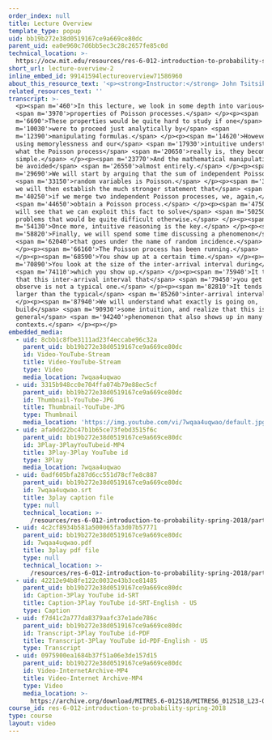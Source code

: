 ```yaml
---
order_index: null
title: Lecture Overview
template_type: popup
uid: bb19b272e38d0519167ce9a669ce80dc
parent_uid: ea0e960c7d6bb5ec3c28c2657fe85c0d
technical_location: >-
  https://ocw.mit.edu/resources/res-6-012-introduction-to-probability-spring-2018/part-iii-random-processes/lecture-overview-2
short_url: lecture-overview-2
inline_embed_id: 99141594lectureoverview71586960
about_this_resource_text: '<p><strong>Instructor:</strong> John Tsitsiklis</p>'
related_resources_text: ''
transcript: >-
  <p><span m='460'>In this lecture, we look in some depth into various</span>
  <span m='3970'>properties of Poisson processes.</span> </p><p><span
  m='6690'>These properties would be quite hard to study if one</span> <span
  m='10030'>were to proceed just analytically by</span> <span
  m='12390'>manipulating formulas.</span> </p><p><span m='14620'>However, by
  using memorylessness and our</span> <span m='17930'>intuitive understanding of
  what the Poisson process</span> <span m='20650'>really is, they become quite
  simple.</span> </p><p><span m='23770'>And the mathematical manipulations can
  be avoided</span> <span m='26550'>almost entirely.</span> </p><p><span
  m='29690'>We will start by arguing that the sum of independent Poisson</span>
  <span m='33150'>random variables is Poisson.</span> </p><p><span m='36080'>But
  we will then establish the much stronger statement that</span> <span
  m='40250'>if we merge two independent Poisson processes, we, again,</span>
  <span m='44650'>obtain a Poisson process.</span> </p><p><span m='47500'>We
  will see that we can exploit this fact to solve</span> <span m='50250'>some
  problems that would be quite difficult otherwise.</span> </p><p><span
  m='54130'>Once more, intuitive reasoning is the key.</span> </p><p><span
  m='58820'>Finally, we will spend some time discussing a phenomenon</span>
  <span m='62040'>that goes under the name of random incidence.</span>
  </p><p><span m='66160'>The Poisson process has been running.</span>
  </p><p><span m='68590'>You show up at a certain time.</span> </p><p><span
  m='70890'>You look at the size of the inter-arrival interval during</span>
  <span m='74110'>which you show up.</span> </p><p><span m='75940'>It turns out
  that this inter-arrival interval that</span> <span m='79450'>you get to
  observe is not a typical one.</span> </p><p><span m='82810'>It tends to be
  larger than the typical</span> <span m='85260'>inter-arrival interval.</span>
  </p><p><span m='87940'>We will understand what exactly is going on,
  build</span> <span m='90930'>some intuition, and realize that this is a
  general</span> <span m='94240'>phenomenon that also shows up in many other
  contexts.</span> </p><p></p>
embedded_media:
  - uid: 8cbb1c8fbe3111ad23f4eccabe96c32a
    parent_uid: bb19b272e38d0519167ce9a669ce80dc
    id: Video-YouTube-Stream
    title: Video-YouTube-Stream
    type: Video
    media_location: 7wqaa4uqwao
  - uid: 3315b948cc0e704ffa074b79e88ec5cf
    parent_uid: bb19b272e38d0519167ce9a669ce80dc
    id: Thumbnail-YouTube-JPG
    title: Thumbnail-YouTube-JPG
    type: Thumbnail
    media_location: 'https://img.youtube.com/vi/7wqaa4uqwao/default.jpg'
  - uid: afa0dd22bc47b1b65ce73febd3515f6c
    parent_uid: bb19b272e38d0519167ce9a669ce80dc
    id: 3Play-3PlayYouTubeid-MP4
    title: 3Play-3Play YouTube id
    type: 3Play
    media_location: 7wqaa4uqwao
  - uid: 0adf605bfa287d6cc551d78cf7e8c887
    parent_uid: bb19b272e38d0519167ce9a669ce80dc
    id: 7wqaa4uqwao.srt
    title: 3play caption file
    type: null
    technical_location: >-
      /resources/res-6-012-introduction-to-probability-spring-2018/part-iii-random-processes/lecture-overview-2/7wqaa4uqwao.srt
  - uid: 4c2cf8934b581a500065fa3d07b57771
    parent_uid: bb19b272e38d0519167ce9a669ce80dc
    id: 7wqaa4uqwao.pdf
    title: 3play pdf file
    type: null
    technical_location: >-
      /resources/res-6-012-introduction-to-probability-spring-2018/part-iii-random-processes/lecture-overview-2/7wqaa4uqwao.pdf
  - uid: 42212e94b8fe122c0032e43b3ce81485
    parent_uid: bb19b272e38d0519167ce9a669ce80dc
    id: Caption-3Play YouTube id-SRT
    title: Caption-3Play YouTube id-SRT-English - US
    type: Caption
  - uid: f7d41c2a777da8379aafc37e1ade786c
    parent_uid: bb19b272e38d0519167ce9a669ce80dc
    id: Transcript-3Play YouTube id-PDF
    title: Transcript-3Play YouTube id-PDF-English - US
    type: Transcript
  - uid: 0975900ea1684b37f51a06e3de157d15
    parent_uid: bb19b272e38d0519167ce9a669ce80dc
    id: Video-InternetArchive-MP4
    title: Video-Internet Archive-MP4
    type: Video
    media_location: >-
      https://archive.org/download/MITRES.6-012S18/MITRES6_012S18_L23-01_300k.mp4
course_id: res-6-012-introduction-to-probability-spring-2018
type: course
layout: video
---
```

